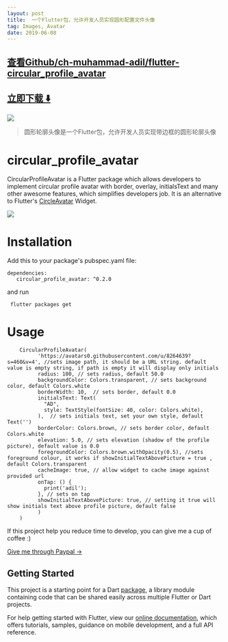 ```yaml
---
layout: post
title:  一个Flutter包，允许开发人员实现圆形配置文件头像
tag: Images, Avatar
date: 2019-06-08
---
```


 

## [查看Github/ch-muhammad-adil/flutter-circular_profile_avatar](http://github.com/ch-muhammad-adil/flutter-circular_profile_avatar)
## [立即下载 ️⬇️ ](https://codeload.github.com/ch-muhammad-adil/flutter-circular_profile_avatar/zip/master) 


 
![](https://flutterawesome.com/content/images/2018/12/circular_profile_avatarC.jpg)
 
>
> 圆形轮廓头像是一个Flutter包，允许开发人员实现带边框的圆形轮廓头像
>

 
# circular_profile_avatar

CircularProfileAvatar is a Flutter package which allows developers to implement circular profile avatar with border, overlay, initialsText and many other awesome features, which simplifies developers job. It is an alternative to Flutter's [CircleAvatar](https://docs.flutter.io/flutter/material/CircleAvatar-class.html) Widget.

![](https://raw.githubusercontent.com/ch-muhammad-adil/flutter-circular_profile_avatar/master/screenshots/Screenshot.png)

# Installation
         
   Add this to your package's pubspec.yaml file:      
         
    dependencies:
       circular_profile_avatar: ^0.2.0

and run 

     flutter packages get

# Usage

       
 
        CircularProfileAvatar(
              'https://avatars0.githubusercontent.com/u/8264639?s=460&v=4', //sets image path, it should be a URL string. default value is empty string, if path is empty it will display only initials
              radius: 100, // sets radius, default 50.0              
              backgroundColor: Colors.transparent, // sets background color, default Colors.white
              borderWidth: 10,  // sets border, default 0.0
              initialsText: Text(
                "AD",
                style: TextStyle(fontSize: 40, color: Colors.white),
              ),  // sets initials text, set your own style, default Text('')
              borderColor: Colors.brown, // sets border color, default Colors.white
              elevation: 5.0, // sets elevation (shadow of the profile picture), default value is 0.0
              foregroundColor: Colors.brown.withOpacity(0.5), //sets foreground colour, it works if showInitialTextAbovePicture = true , default Colors.transparent
              cacheImage: true, // allow widget to cache image against provided url
              onTap: () {
                print('adil');
              }, // sets on tap 
              showInitialTextAbovePicture: true, // setting it true will show initials text above profile picture, default false  
              )
        )


If this project help you reduce time to develop, you can give me a cup of coffee :) 

[Give me through Paypal -> ](https://paypal.me/madil7)

## Getting Started

This project is a starting point for a Dart
[package](https://flutter.io/developing-packages/),
a library module containing code that can be shared easily across
multiple Flutter or Dart projects.

For help getting started with Flutter, view our 
[online documentation](https://flutter.io/docs), which offers tutorials, 
samples, guidance on mobile development, and a full API reference.

